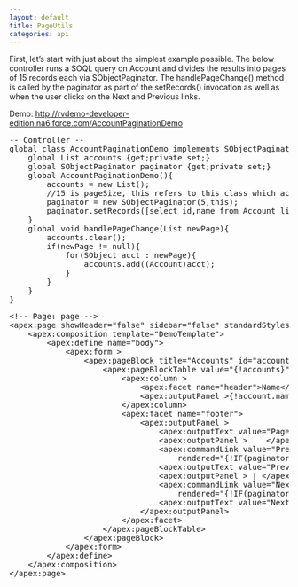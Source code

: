 ```yaml
---
layout: default
title: PageUtils
categories: api
---
```


First, let’s start with just about the simplest example possible. The below controller runs a SOQL query on Account and divides the results into pages of 15 records each via SObjectPaginator. The handlePageChange() method is called by the paginator as part of the setRecords() invocation as well as when the user clicks on the Next and Previous links.

Demo: http://rvdemo-developer-edition.na6.force.com/AccountPaginationDemo
<pre class="brush: java">
-- Controller --
global class AccountPaginationDemo implements SObjectPaginatorListener {
	global List<Account> accounts {get;private set;}
	global SObjectPaginator paginator {get;private set;}
	global AccountPaginationDemo(){
		accounts = new List<Account>();
		//15 is pageSize, this refers to this class which acts as listener to paginator
		paginator = new SObjectPaginator(5,this);
		paginator.setRecords([select id,name from Account limit 100]);
	}
	global void handlePageChange(List<SObject> newPage){
		accounts.clear();
		if(newPage != null){
			for(SObject acct : newPage){
				accounts.add((Account)acct);
			}
		}
	}
}
</pre>

<pre class="brush: java">
&lt;!-- Page: page --&gt;
&lt;apex:page showHeader="false" sidebar="false" standardStylesheets="true" controller="AccountPaginationDemo"&gt;
	&lt;apex:composition template="DemoTemplate"&gt;
		&lt;apex:define name="body"&gt;
			&lt;apex:form &gt;
			    &lt;apex:pageBlock title="Accounts" id="accounts"&gt;
			        &lt;apex:pageBlockTable value="{!accounts}" var="account"&gt;
						&lt;apex:column &gt;
							&lt;apex:facet name="header"&gt;Name&lt;/apex:facet&gt;
							&lt;apex:outputPanel &gt;{!account.name}&lt;/apex:outputPanel&gt;
						&lt;/apex:column&gt;
						&lt;apex:facet name="footer"&gt;
							&lt;apex:outputPanel &gt;
								&lt;apex:outputText value="Page {!paginator.pageNumberDisplayFriendly} of {!paginator.pageCount} in {!paginator.recordCount} Results"/&gt;
								&lt;apex:outputPanel &gt;    &lt;/apex:outputPanel&gt;
								&lt;apex:commandLink value="Previous" action="{!paginator.previous}"
									rendered="{!IF(paginator.hasPrevious,'true','false')}"/&gt;
								&lt;apex:outputText value="Previous" rendered="{!IF(NOT(paginator.hasPrevious),'true','false')}"/&gt;
								&lt;apex:outputPanel &gt; | &lt;/apex:outputPanel&gt;
								&lt;apex:commandLink value="Next" action="{!paginator.next}"
									rendered="{!IF(paginator.hasNext,'true','false')}"/&gt;
								&lt;apex:outputText value="Next" rendered="{!IF(NOT(paginator.hasNext),'true','false')}"/&gt;
							&lt;/apex:outputPanel&gt;
						&lt;/apex:facet&gt;
			        &lt;/apex:pageBlockTable&gt;
			    &lt;/apex:pageBlock&gt;
			&lt;/apex:form&gt;
		&lt;/apex:define&gt;
	&lt;/apex:composition&gt;
&lt;/apex:page&gt;
</pre>